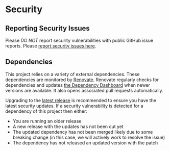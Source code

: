 # Security

## Reporting Security Issues

Please *DO NOT* report security vulnerabilities with public GitHub issue
reports. Please [report security issues here](
https://www.webfunny.com/en_us/product-security/report.html).

## Dependencies

This project relies on a variety of external dependencies.
These dependencies are monitored by
[Renovate](https://github.com/apps/renovate).
Renovate regularly checks for dependencies and updates
[the Dependency Dashboard](https://github.com/signalfx/webfunny-otel-android/issues/667)
when newer versions are available. It also opens associated pull requests automatically.

Upgrading to the [latest release](https://github.com/signalfx/webfunny-otel-android/releases)
is recommended to ensure you have the latest security updates. If a security
vulnerability is detected for a dependency of this project then either:

- You are running an older release
- A new release with the updates has not been cut yet
- The updated dependency has not been merged likely due to some breaking change
  (in this case, we will actively work to resolve the issue)
- The dependency has not released an updated version with the patch
